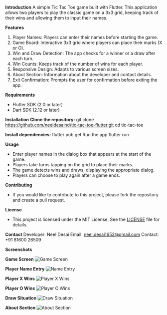 **Introduction**
A simple Tic Tac Toe game built with Flutter. This application allows two players to play the classic game on a 3x3 grid, keeping track of their wins and allowing them to input their names.

**Features**
  1. Player Names: Players can enter their names before starting the game.
  2. Game Board: Interactive 3x3 grid where players can place their marks (X or O).
  3. Win and Draw Detection: The app checks for a winner or a draw after each turn.
  4. Win Counts: Keeps track of the number of wins for each player.
  5. Responsive Design: Adapts to various screen sizes.
  6. About Section: Information about the developer and contact details.
  7. Exit Confirmation: Prompts the user for confirmation before exiting the app.

**Requirements**
  - Flutter SDK (2.0 or later)
  - Dart SDK (2.12 or later)

**Installation**
**Clone the repository:**
  git clone https://github.com/neeldesaind/tic-tac-toe-flutter.git
  cd tic-tac-toe

**Install dependencies:**
  flutter pub get
  Run the app
  flutter run
  
**Usage**
 - Enter player names in the dialog box that appears at the start of the game.
 - Players take turns tapping on the grid to place their marks.
 - The game detects wins and draws, displaying the appropriate dialog.
 -  Players can choose to play again after a game ends.

**Contributing**
- If you would like to contribute to this project, please fork the repository and create a pull request.

**License**
- This project is licensed under the MIT License. See the [LICENSE](https://github.com/neeldesaind/tic-tac-toe-flutter/blob/main/LICENSE) file for details.

**Contact**
Developer: Neel Desai
Email: neel.desai1653@gmail.com
Contact: +91 81600 26509

**Screenshots**

**Game Screen**
![Game Screen](https://github.com/user-attachments/assets/c91b53f2-a554-4368-8c56-5a2879179c12)

**Player Name Entry**
![Name Entry](https://github.com/user-attachments/assets/a2edf6f1-90ba-4d6d-bac6-d493205cbf81)

**Player X Wins**
![Player X Wins](https://github.com/user-attachments/assets/042b58d8-a55a-42fc-9bf0-a1cbc9d1dd2b)

**Player O Wins**
![Player O Wins](https://github.com/user-attachments/assets/8cb8cb05-f423-4a1f-8f51-4a9b250c84f7)

**Draw Situation**
![Draw Situation](https://github.com/user-attachments/assets/d20cbb59-c350-4480-b239-ccffacb1a29f)

**About Section**
![About Section](https://github.com/user-attachments/assets/8b13fef0-7e3f-4a15-ba6c-507e71597e65)
